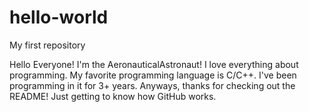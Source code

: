 # hello-world
My first repository

Hello Everyone!
I'm the AeronauticalAstronaut! I love everything about programming. 
My favorite programming language is C/C++. I've been programming in it for 3+ years. 
Anyways, thanks for checking out the README! Just getting to know how GitHub works. 
